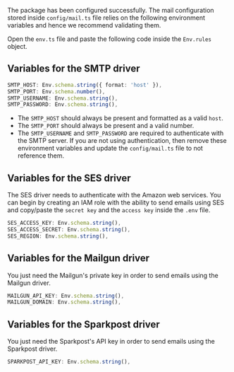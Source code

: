 The package has been configured successfully. The mail configuration stored inside `config/mail.ts` file relies on the following environment variables and hence we recommend validating them.

Open the `env.ts` file and paste the following code inside the `Env.rules` object.

## Variables for the SMTP driver

```ts
SMTP_HOST: Env.schema.string({ format: 'host' }),
SMTP_PORT: Env.schema.number(),
SMTP_USERNAME: Env.schema.string(),
SMTP_PASSWORD: Env.schema.string(),
```

- The `SMTP_HOST` should always be present and formatted as a valid `host`.
- The `SMTP_PORT` should always be present and a valid number.
- The `SMTP_USERNAME` and `SMTP_PASSWORD` are required to authenticate with the SMTP server. If you are not using authentication, then remove these environment variables and update the `config/mail.ts` file to not reference them.

## Variables for the SES driver
The SES driver needs to authenticate with the Amazon web services. You can begin by creating an IAM role with the ability to send emails using SES and copy/paste the `secret key` and the `access key` inside the `.env` file.

```ts
SES_ACCESS_KEY: Env.schema.string(),
SES_ACCESS_SECRET: Env.schema.string(),
SES_REGION: Env.schema.string(),
```

## Variables for the Mailgun driver
You just need the Mailgun's private key in order to send emails using the Mailgun driver.

```ts
MAILGUN_API_KEY: Env.schema.string(),
MAILGUN_DOMAIN: Env.schema.string(),
```

## Variables for the Sparkpost driver
You just need the Sparkpost's API key in order to send emails using the Sparkpost driver.

```ts
SPARKPOST_API_KEY: Env.schema.string(),
```

